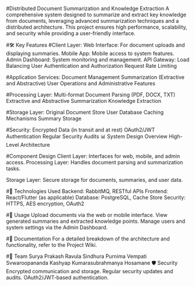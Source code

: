 #Distributed Document Summarization and Knowledge Extraction
A comprehensive system designed to summarize and extract key knowledge from documents, leveraging advanced summarization techniques and a distributed architecture. This project ensures high performance, scalability, and security while providing a user-friendly interface.

#🛠️ Key Features
#Client Layer:
Web Interface: For document uploads and displaying summaries.
Mobile App: Mobile access to system features.
Admin Dashboard: System monitoring and management.
API Gateway:
Load Balancing
User Authentication and Authorization
Request Rate Limiting

#Application Services:
Document Management
Summarization (Extractive and Abstractive)
User Operations and Administrative Features

#Processing Layer:
Multi-format Document Parsing (PDF, DOCX, TXT)
Extractive and Abstractive Summarization
Knowledge Extraction

#Storage Layer:
Original Document Store
User Database
Caching Mechanisms
Summary Storage

#Security:
Encrypted Data (in transit and at rest)
OAuth2/JWT Authentication
Regular Security Audits
📊 System Design Overview
High-Level Architecture



#Component Design
Client Layer: Interfaces for web, mobile, and admin access.
Processing Layer: Handles document parsing and summarization tasks.

Storage Layer: Secure storage for documents, summaries, and user data.

#🚀 Technologies Used
Backend: RabbitMQ, RESTful APIs
Frontend: React/Flutter (as applicable)
Database: PostgreSQL, Cache Store
Security: HTTPS, AES encryption, OAuth2


#🧪 Usage
Upload documents via the web or mobile interface.
View generated summaries and extracted knowledge points.
Manage users and system settings via the Admin Dashboard.

#📖 Documentation
For a detailed breakdown of the architecture and functionality, refer to the Project Wiki.

#👥 Team
Surya Prakash Ravula
Sindhura Purnima Vempati
Svwaroopananda Kashyap
Kumarasubrahmanya Hosamane
🛡️ Security
Encrypted communication and storage.
Regular security updates and audits.
OAuth2/JWT-based authentication.

